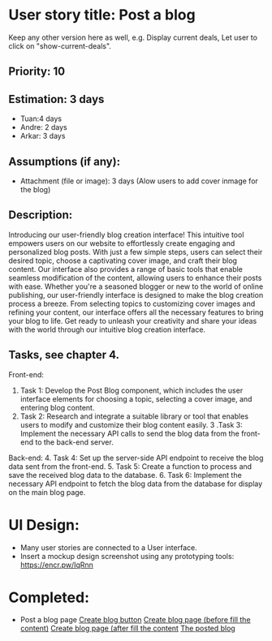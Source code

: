 # User story title: Post a blog

Keep any other version here as well, e.g. Display current deals, Let user to click on "show-current-deals".

## Priority: 10

## Estimation: 3 days

- Tuan:4 days
- Andre: 2 days
- Arkar: 3 days

## Assumptions (if any):

- Attachment (file or image): 3 days
  (Alow users to add cover inmage for the blog)

## Description:

Introducing our user-friendly blog creation interface! This intuitive tool empowers users on our website to effortlessly create engaging and personalized blog posts. With just a few simple steps, users can select their desired topic, choose a captivating cover image, and craft their blog content. Our interface also provides a range of basic tools that enable seamless modification of the content, allowing users to enhance their posts with ease. Whether you're a seasoned blogger or new to the world of online publishing, our user-friendly interface is designed to make the blog creation process a breeze. From selecting topics to customizing cover images and refining your content, our interface offers all the necessary features to bring your blog to life. Get ready to unleash your creativity and share your ideas with the world through our intuitive blog creation interface.

## Tasks, see chapter 4.

Front-end:

1. Task 1: Develop the Post Blog component, which includes the user interface elements for choosing a topic, selecting a cover image, and entering blog content.
2. Task 2: Research and integrate a suitable library or tool that enables users to modify and customize their blog content easily.
   3 .Task 3: Implement the necessary API calls to send the blog data from the front-end to the back-end server.

Back-end: 4. Task 4: Set up the server-side API endpoint to receive the blog data sent from the front-end. 5. Task 5: Create a function to process and save the received blog data to the database. 6. Task 6: Implement the necessary API endpoint to fetch the blog data from the database for display on the main blog page.

# UI Design:

- Many user stories are connected to a User interface.
- Insert a mockup design screenshot using any prototyping tools: https://encr.pw/IqRnn

# Completed:

- Post a blog page
  [Create blog button](../img/create_blog_button.png)
  [Create blog page (before fill the content)](../img/create_blog_page_before.png)
  [Create blog page (after fill the content](../img/create_blog_page_after.png)
  [The posted blog](../img/the_posted_blog.png)
